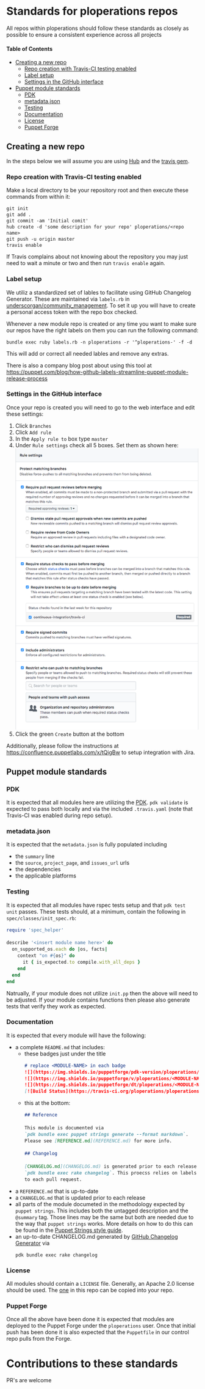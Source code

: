 # Standards for ploperations repos

All repos within ploperations should follow these standards as closely as
possible to ensure a consistent experience across all projects

#### Table of Contents

* [Creating a new repo](#creating-a-new-repo)
  * [Repo creation with Travis-CI testing enabled](#repo-creation-with-travis-ci-testing-enabled)
  * [Label setup](#label-setup)
  * [Settings in the GitHub interface](#settings-in-the-github-interface)
* [Puppet module standards](#puppet-module-standards)
  * [PDK](#pdk)
  * [metadata.json](#metadata.json)
  * [Testing](#testing)
  * [Documentation](#documentation)
  * [License](#license)
  * [Puppet Forge](#puppet-forge)

## Creating a new repo

In the steps below we will assume you are using [Hub](https://hub.github.com/)
and the [travis gem](https://github.com/travis-ci/travis.rb).


### Repo creation with Travis-CI testing enabled

Make a local directory to be your repository root and then execute these
commands from within it:

```
git init
git add .
git commit -am 'Initial comit'
hub create -d 'some description for your repo' ploperations/<repo name>
git push -u origin master
travis enable
```

If Travis complains about not knowing about the repository you may just need to
wait a minute or two and then run `travis enable` again.

### Label setup

We utiliz a standardized set of lables to facilitate using GitHub Changelog Generator. These are maintained via `labels.rb` in [underscorgan/community_management](https://github.com/underscorgan/community_management).
To set it up you will have to create a personal access token with the repo box
checked.

Whenever a new module repo is created or any time you want to make sure our
repos have the right labels on them you can run the following command:

```
bundle exec ruby labels.rb -n ploperations -r '^ploperations-' -f -d
```

This will add or correct all needed lables and remove any extras. 

There is also a company blog post about using this tool at
https://puppet.com/blog/how-github-labels-streamline-puppet-module-release-process


### Settings in the GitHub interface

Once your repo is created you will need to go to the web interface and edit
these settings:

1. Click `Branches`
2. Click `Add rule`
3. In the `Apply rule to` box type `master`
4. Under `Rule settings` check all 5 boxes. Set them as shown here:
   ![rule-settings-image](rule-settings-image.png)
5. Click the green `Create` button at the bottom

Additionally, please follow the instructions at
https://confluence.puppetlabs.com/x/tQigBw to setup integration with Jira.



## Puppet module standards


### PDK

It is expected that all modules here are utilizing the
[PDK](https://puppet.com/docs/pdk/latest). `pdk validate` is expected to pass
both locally and via the included `.travis.yaml` (note that Travis-CI was
enabled during repo setup).


### metadata.json

It is expected that the `metadata.json` is fully populated including

- the `summary` line
- the `source`, `project_page`, and `issues_url` urls
- the dependencies
- the applicable platforms


### Testing

It is expected that all modules have rspec tests setup and that `pdk test unit`
passes. These tests should, at a minimum, contain the following in
`spec/classes/init_spec.rb`:

```ruby
require 'spec_helper'

describe '<insert module name here>' do
  on_supported_os.each do |os, facts|
    context "on #{os}" do
      it { is_expected.to compile.with_all_deps }
    end
  end
end
```

Natrually, if your module does not utilize `init.pp` then the above will need
to be adjusted. If your module contains functions then please also generate
tests that verify they work as expected.

### Documentation

It is expected that every module will have the following:

- a complete `README.md` that includes:
  - these badges just under the title
    ```markdown
    # replace <MODULE-NAME> in each badge
    ![](https://img.shields.io/puppetforge/pdk-version/ploperations/<MODULE-NAME>.svg?style=popout)
    ![](https://img.shields.io/puppetforge/v/ploperations/<MODULE-NAME>.svg?style=popout)
    ![](https://img.shields.io/puppetforge/dt/ploperations/<MODULE-NAME>.svg?style=popout)
    [![Build Status](https://travis-ci.org/ploperations/ploperations-<MODULE-NAME>.svg?branch=master)](https://travis-ci.org/ploperations/ploperations-<MODULE-NAME>)
    ```
  - this at the bottom:
    ```markdown
    ## Reference

    This module is documented via
    `pdk bundle exec puppet strings generate --format markdown`.
    Please see [REFERENCE.md](REFERENCE.md) for more info.

    ## Changelog

    [CHANGELOG.md](CHANGELOG.md) is generated prior to each release via
    `pdk bundle exec rake changelog`. This proecss relies on labels that are applied
    to each pull request.
    ```
- a `REFERENCE.md` that is up-to-date
- a `CHANGELOG.md` that is updated prior to each release
- all parts of the module documeted in the methodology expected by
  `puppet strings`. This includes both the untagged description and the
  `@summary` tag. Those lines may be the same but both are needed due to the
  way that `puppet strings` works. More details on how to do this can be found
  in the
  [Puppet Strings style guide](https://puppet.com/docs/puppet/6.1/puppet_strings_style.html).
- an up-to-date CHANGELOG.md generated by [GitHub Changelog Generator](https://github.com/github-changelog-generator/github-changelog-generator) via
  ```
  pdk bundle exec rake changelog
  ```

### License

All modules should contain a `LICENSE` file. Generally, an Apache 2.0 license
should be used. The [one](LICENSE) in this repo can be copied into your repo.

### Puppet Forge

Once all the above have been done it is expected that modules are deployed to
the Puppet Forge under the `ploperations` user. Once that initial push has been
done it is also expected that the `Puppetfile` in our control repo pulls from
the Forge.


# Contributions to these standards

PR's are welcome
